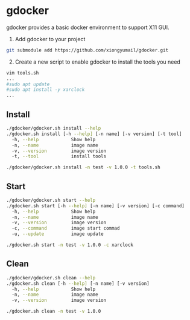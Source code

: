 # gdocker

gdocker provides a basic docker environment to support X11 GUI.

1. Add gdocker to your project

```bash
git submodule add https://github.com/xiongyumail/gdocker.git
```

2. Create a new script to enable gdocker to install the tools you need

```bash
vim tools.sh
...
#sudo apt update
#sudo apt install -y xarclock
...
```

## Install

```bash
./gdocker/gdocker.sh install --help
./gdocker.sh install [-h --help] [-n name] [-v version] [-t tool]
  -h, --help            Show help
  -n, --name            image name
  -v, --version         image version
  -t, --tool            install tools
```

```bash
./gdocker/gdocker.sh install -n test -v 1.0.0 -t tools.sh 
```

## Start

```bash
./gdocker/gdocker.sh start --help
./gdocker.sh start [-h --help] [-n name] [-v version] [-c command]
  -h, --help            Show help
  -n, --name            image name
  -v, --version         image version
  -c, --command         image start commad
  -u, --update          image update
```

```bash
./gdocker.sh start -n test -v 1.0.0 -c xarclock
```

## Clean

```bash
./gdocker/gdocker.sh clean --help
./gdocker.sh clean [-h --help] [-n name] [-v version]
  -h, --help            Show help
  -n, --name            image name
  -v, --version         image version
```

```bash
./gdocker.sh clean -n test -v 1.0.0
```